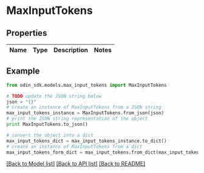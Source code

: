 # MaxInputTokens


## Properties

Name | Type | Description | Notes
------------ | ------------- | ------------- | -------------

## Example

```python
from odin_sdk.models.max_input_tokens import MaxInputTokens

# TODO update the JSON string below
json = "{}"
# create an instance of MaxInputTokens from a JSON string
max_input_tokens_instance = MaxInputTokens.from_json(json)
# print the JSON string representation of the object
print MaxInputTokens.to_json()

# convert the object into a dict
max_input_tokens_dict = max_input_tokens_instance.to_dict()
# create an instance of MaxInputTokens from a dict
max_input_tokens_form_dict = max_input_tokens.from_dict(max_input_tokens_dict)
```
[[Back to Model list]](../README.md#documentation-for-models) [[Back to API list]](../README.md#documentation-for-api-endpoints) [[Back to README]](../README.md)



